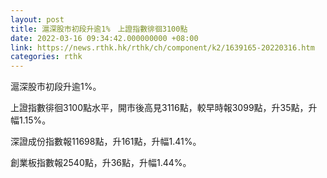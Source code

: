 ```yaml
---
layout: post
title: 滬深股市初段升逾1%　上證指數徘徊3100點
date: 2022-03-16 09:34:42.000000000 +08:00
link: https://news.rthk.hk/rthk/ch/component/k2/1639165-20220316.htm
categories: rthk
---
```


滬深股市初段升逾1%。

上證指數徘徊3100點水平，開市後高見3116點，較早時報3099點，升35點，升幅1.15%。

深證成份指數報11698點，升161點，升幅1.41%。

創業板指數報2540點，升36點，升幅1.44%。
